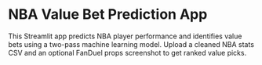 # NBA Value Bet Prediction App

This Streamlit app predicts NBA player performance and identifies value bets using a two-pass machine learning model. Upload a cleaned NBA stats CSV and an optional FanDuel props screenshot to get ranked value picks.